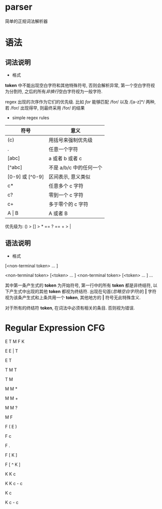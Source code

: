# parser
简单的正规词法解析器

# 语法

## 词法说明

* 格式 <token> <simple regex>

__token__ 中不能出现空白字符和其他特殊符号, 否则会解析异常, 第一个空白字符视为分割符, 之后的所有*非换行*空白字符视为一般字符.

regex 出现的次序作为它们的优先级. 比如 *for* 能够匹配 /for/ 以及 /[a-z]\*/ 两种, 若 /for/ 出现得早, 则最终采用
/for/ 的结果

* simple regex rules

| 符号 | 意义 |
| --- | --- |
| (c) | 用括号来强制优先级 |
| . | 任意一个字符 |
| [abc] | a 或者 b 或者 c |
| [\^abc] | 不是 a/b/c 中的任何一个 |
| [0-9] 或 [\^0-9] | 区间表示, 意义类似 |
| c\* | 任意多个 c 字符 |
| c? | 零到一个 c 字符 |
| c+ | 多于零个的 c 字符 |
| A \| B | A 或者 B |

优先级为: () > [] > * == ? == + > \|

## 语法说明

* 格式

[\<non-terminal token\> ... ]

\<non-terminal token\> [\<token\> ... ]
\<non-terminal token\> [\<token\> ... ]
...
    
其中第一条产生式的 __token__ 为开始符号, 第一行中的所有 __token__ 都是非终结符, 以下产生式中出现的其他 __token__ 都视为终结符.
出现在句首(*忽略空白字符*)的 __|__ 字符视为该条产生式和上条共用一个 __token__, 其他地方的 __|__ 符号无此特殊含义.

对于所有的终结符 __token__, 在词法中必须有相关的条目. 否则视为错误.

# Regular Expression CFG

E T M F K

E E | T

E T

T M T

T M

M M *

M M +

M M ?

M F

F ( E )

F c

F .

F [ K ]

F [ ^ K ]

K K c

K K c - c

K c

K c - c
